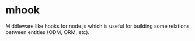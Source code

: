# mhook

Middleware like hooks for node.js which is useful for building some relations
between entities (ODM, ORM, etc).
